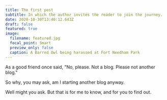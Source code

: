 ```yaml
---
title: The first post
subtitle: In which the author invites the reader to join the journey.
date: 2020-10-30T13:40:12.643Z
draft: false
featured: true
image:
  filename: featured.jpg
  focal_point: Smart
  preview_only: false
  caption: A Barred Owl being harassed at Fort Needham Park
---
```

As a good friend once said, "No, please. Not a blog. Please not another blog."

So why, you may ask, am I starting another blog anyway.

Well might you ask. But that is for me to know, and for you to find out.